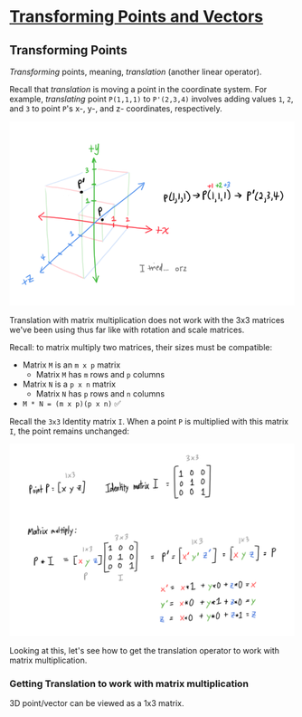 # [Transforming Points and Vectors](https://www.scratchapixel.com/lessons/mathematics-physics-for-computer-graphics/geometry/transforming-points-and-vectors)

## Transforming Points
*Transforming* points, meaning, *translation* (another linear operator).

Recall that *translation* is moving a point in the coordinate system. For example, *translating* point `P(1,1,1)` to `P'(2,3,4)` involves adding values `1`, `2`, and `3` to point `P`'s x-, y-, and z- coordinates, respectively.

![Translating a point](images/translate-point.png)

Translation with matrix multiplication does not work with the 3x3 matrices we've been using thus far like with rotation and scale matrices.

Recall: to matrix multiply two matrices, their sizes must be compatible:

* Matrix `M` is an `m x p` matrix
  * Matrix `M` has `m` rows and `p` columns
* Matrix `N` is a `p x n` matrix
  * Matrix `N` has `p` rows and `n` columns 
* `M * N = (m x p)(p x n)` ✅

Recall the `3x3` Identity matrix `I`. When a point `P` is multiplied with this matrix `I`, the point remains unchanged:

![Matrix multiplying with the Identity matrix](images/matrix-multiply-identity.png)

Looking at this, let's see how to get the translation operator to work with matrix multiplication.

### Getting Translation to work with matrix multiplication

3D point/vector can be viewed as a 1x3 matrix.
